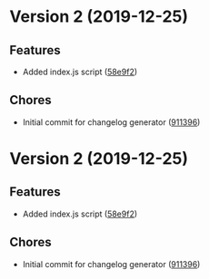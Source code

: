 # Version 2 (2019-12-25)

## Features
* Added index.js script ([58e9f2](https://github.com/yancath/changelog-gen/commit/58e9f257c68193c1f848ffff60eb5ab81df8870a))

## Chores
* Initial commit for changelog generator ([911396](https://github.com/yancath/changelog-gen/commit/911396f6be3bdd1ad2d01e9c3d7c046e4f1a1eb3))

# Version 2 (2019-12-25)

## Features
* Added index.js script ([58e9f2](https://github.com/yancath/changelog-gen/commit/58e9f257c68193c1f848ffff60eb5ab81df8870a))

## Chores
* Initial commit for changelog generator ([911396](https://github.com/yancath/changelog-gen/commit/911396f6be3bdd1ad2d01e9c3d7c046e4f1a1eb3))

